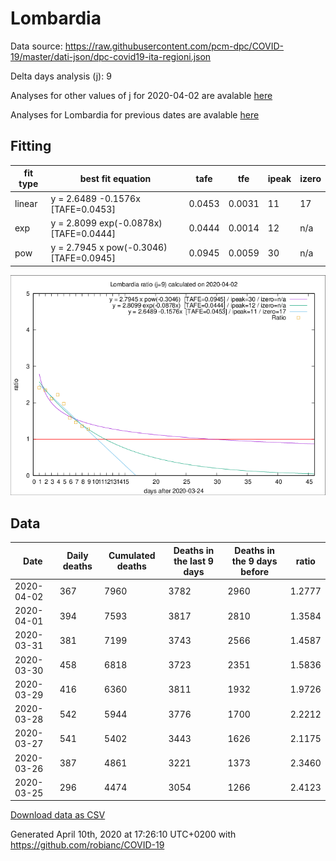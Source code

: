 # Lombardia

Data source: https://raw.githubusercontent.com/pcm-dpc/COVID-19/master/dati-json/dpc-covid19-ita-regioni.json

Delta days analysis (j): 9

Analyses for other values of j for 2020-04-02 are avalable [here](../README.md)

Analyses for Lombardia for previous dates are avalable [here](../../README.md)

## Fitting 
|fit type|best fit equation|tafe|tfe|ipeak|izero|
|-------|-----|--------|------|---|---|
|linear|y = 2.6489 -0.1576x  [TAFE=0.0453]|0.0453|0.0031|11|17|
|exp|y = 2.8099 exp(-0.0878x)  [TAFE=0.0444]|0.0444|0.0014|12|n/a|
|pow|y = 2.7945 x pow(-0.3046)  [TAFE=0.0945]|0.0945|0.0059|30|n/a|

![Plot](COVID-19_lombardia_j9_2020-04-02.png)

## Data
|Date|Daily deaths|Cumulated deaths|Deaths in the last 9 days|Deaths in the 9 days before|ratio|
|----|----------|-----------|-------|--------------------|-----|
|2020-04-02|367|7960|3782|2960|1.2777|
|2020-04-01|394|7593|3817|2810|1.3584|
|2020-03-31|381|7199|3743|2566|1.4587|
|2020-03-30|458|6818|3723|2351|1.5836|
|2020-03-29|416|6360|3811|1932|1.9726|
|2020-03-28|542|5944|3776|1700|2.2212|
|2020-03-27|541|5402|3443|1626|2.1175|
|2020-03-26|387|4861|3221|1373|2.3460|
|2020-03-25|296|4474|3054|1266|2.4123|

[Download data as CSV](COVID-19_lombardia_j9_2020-04-02.csv)

Generated April 10th, 2020 at 17:26:10 UTC+0200 with https://github.com/robianc/COVID-19
